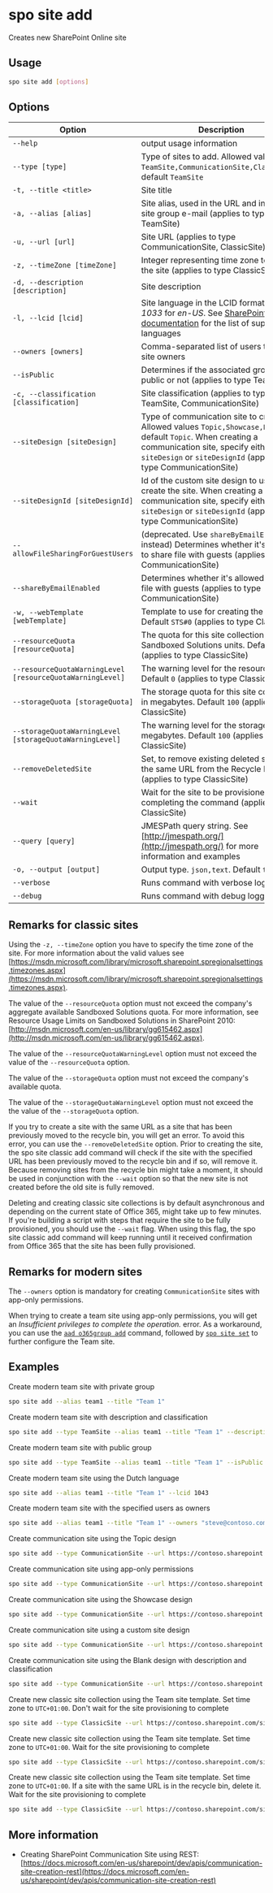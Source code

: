 # spo site add

Creates new SharePoint Online site

## Usage

```sh
spo site add [options]
```

## Options

Option|Description
------|-----------
`--help`|output usage information
`--type [type]`|Type of sites to add. Allowed values `TeamSite,CommunicationSite,ClassicSite`, default `TeamSite`
`-t, --title <title>`|Site title
`-a, --alias [alias]`|Site alias, used in the URL and in the team site group e-mail (applies to type TeamSite)
`-u, --url [url]`|Site URL  (applies to type CommunicationSite, ClassicSite)
`-z, --timeZone [timeZone]`|Integer representing time zone to use for the site (applies to type ClassicSite)
`-d, --description [description]`|Site description
`-l, --lcid [lcid]`|Site language in the LCID format, eg. _1033_ for _en-US_. See [SharePoint documentation](https://support.microsoft.com/en-us/office/languages-supported-by-sharepoint-dfbf3652-2902-4809-be21-9080b6512fff) for the list of supported languages
`--owners [owners]`|Comma-separated list of users to set as site owners
`--isPublic`|Determines if the associated group is public or not (applies to type TeamSite)
`-c, --classification [classification]`|Site classification (applies to type TeamSite, CommunicationSite)
`--siteDesign [siteDesign]`|Type of communication site to create. Allowed values `Topic,Showcase,Blank`, default `Topic`. When creating a communication site, specify either `siteDesign` or `siteDesignId` (applies to type CommunicationSite)
`--siteDesignId [siteDesignId]`|Id of the custom site design to use to create the site. When creating a communication site, specify either `siteDesign` or `siteDesignId` (applies to type CommunicationSite)
`--allowFileSharingForGuestUsers`|(deprecated. Use `shareByEmailEnabled` instead) Determines whether it's allowed to share file with guests (applies to type CommunicationSite)
`--shareByEmailEnabled`|Determines whether it's allowed to share file with guests (applies to type CommunicationSite)
`-w, --webTemplate [webTemplate]`|Template to use for creating the site. Default `STS#0`  (applies to type ClassicSite)
`--resourceQuota [resourceQuota]`|The quota for this site collection in Sandboxed Solutions units. Default `0`  (applies to type ClassicSite)
`--resourceQuotaWarningLevel [resourceQuotaWarningLevel]`|The warning level for the resource quota. Default `0`  (applies to type ClassicSite)
`--storageQuota [storageQuota]`|The storage quota for this site collection in megabytes. Default `100`  (applies to type ClassicSite)
`--storageQuotaWarningLevel [storageQuotaWarningLevel]`|The warning level for the storage quota in megabytes. Default `100`  (applies to type ClassicSite)
`--removeDeletedSite`|Set, to remove existing deleted site with the same URL from the Recycle Bin  (applies to type ClassicSite)
`--wait`|Wait for the site to be provisioned before completing the command  (applies to type ClassicSite)
`--query [query]`|JMESPath query string. See [http://jmespath.org/](http://jmespath.org/) for more information and examples
`-o, --output [output]`|Output type. `json,text`. Default `text`
`--verbose`|Runs command with verbose logging
`--debug`|Runs command with debug logging

## Remarks for classic sites

Using the `-z, --timeZone` option you have to specify the time zone of the site. For more information about the valid values see [https://msdn.microsoft.com/library/microsoft.sharepoint.spregionalsettings.timezones.aspx](https://msdn.microsoft.com/library/microsoft.sharepoint.spregionalsettings.timezones.aspx).

The value of the `--resourceQuota` option must not exceed the company's aggregate available Sandboxed Solutions quota. For more information, see Resource Usage Limits on Sandboxed Solutions in SharePoint 2010: [http://msdn.microsoft.com/en-us/library/gg615462.aspx](http://msdn.microsoft.com/en-us/library/gg615462.aspx).

The value of the `--resourceQuotaWarningLevel` option must not exceed the value of the `--resourceQuota` option.

The value of the `--storageQuota` option must not exceed the company's available quota.

The value of the `--storageQuotaWarningLevel` option must not exceed the the value of the `--storageQuota` option.

If you try to create a site with the same URL as a site that has been previously moved to the recycle bin, you will get an error. To avoid this error, you can use the `--removeDeletedSite` option. Prior to creating the site, the spo site classic add command will check if the site with the specified URL has been previously moved to the recycle bin and if so, will remove it. Because removing sites from the recycle bin might take a moment, it should be used in conjunction with the `--wait` option so that the new site is not created before the old site is fully removed.

Deleting and creating classic site collections is by default asynchronous and depending on the current state of Office 365, might take up to few minutes. If you're building a script with steps that require the site to be fully provisioned, you should use the `--wait` flag. When using this flag, the spo site classic add command will keep running until it received confirmation from Office 365 that the site has been fully provisioned.

## Remarks for modern sites

The `--owners` option is mandatory for creating `CommunicationSite` sites with app-only permissions.

When trying to create a team site using app-only permissions, you will get an _Insufficient privileges to complete the operation._ error. As a workaround, you can use the [`aad o365group add`](../../aad/o365group/o365group-add.md) command, followed by [`spo site set`](./site-set.md) to further configure the Team site.

## Examples

Create modern team site with private group

```sh
spo site add --alias team1 --title "Team 1"
```

Create modern team site with description and classification

```sh
spo site add --type TeamSite --alias team1 --title "Team 1" --description "Site of team 1" --classification LBI
```

Create modern team site with public group

```sh
spo site add --type TeamSite --alias team1 --title "Team 1" --isPublic
```

Create modern team site using the Dutch language

```sh
spo site add --alias team1 --title "Team 1" --lcid 1043
```

Create modern team site with the specified users as owners

```sh
spo site add --alias team1 --title "Team 1" --owners "steve@contoso.com, bob@contoso.com"
```

Create communication site using the Topic design

```sh
spo site add --type CommunicationSite --url https://contoso.sharepoint.com/sites/marketing --title Marketing
```

Create communication site using app-only permissions

```sh
spo site add --type CommunicationSite --url https://contoso.sharepoint.com/sites/marketing --title Marketing --owners "john.smith@contoso.com"
```

Create communication site using the Showcase design

```sh
spo site add --type CommunicationSite --url https://contoso.sharepoint.com/sites/marketing --title Marketing --siteDesign Showcase
```

Create communication site using a custom site design

```sh
spo site add --type CommunicationSite --url https://contoso.sharepoint.com/sites/marketing --title Marketing --siteDesignId 99f410fe-dd79-4b9d-8531-f2270c9c621c
```

Create communication site using the Blank design with description and classification

```sh
spo site add --type CommunicationSite --url https://contoso.sharepoint.com/sites/marketing --title Marketing --description Site of the marketing department --classification MBI --siteDesign Blank
```

Create new classic site collection using the Team site template. Set time zone to `UTC+01:00`. Don't wait for the site provisioning to complete

```sh
spo site add --type ClassicSite --url https://contoso.sharepoint.com/sites/team --title Team --owners admin@contoso.onmicrosoft.com --timeZone 4
```

Create new classic site collection using the Team site template. Set time zone to `UTC+01:00`. Wait for the site provisioning to complete

```sh
spo site add --type ClassicSite --url https://contoso.sharepoint.com/sites/team --title Team --owners admin@contoso.onmicrosoft.com --timeZone 4 --webTemplate STS#0 --wait
```

Create new classic site collection using the Team site template. Set time zone to `UTC+01:00`. If a site with the same URL is in the recycle bin, delete it. Wait for the site provisioning to complete

```sh
spo site add --type ClassicSite --url https://contoso.sharepoint.com/sites/team --title Team --owners admin@contoso.onmicrosoft.com --timeZone 4 --webTemplate STS#0 --removeDeletedSite --wait
```

## More information

- Creating SharePoint Communication Site using REST: [https://docs.microsoft.com/en-us/sharepoint/dev/apis/communication-site-creation-rest](https://docs.microsoft.com/en-us/sharepoint/dev/apis/communication-site-creation-rest)